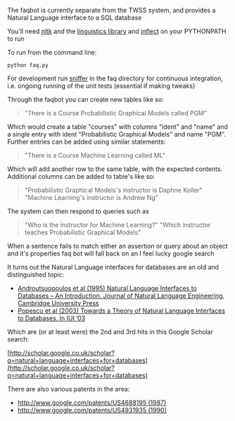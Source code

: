 The faqbot is currently separate from the TWSS system, and provides a Natural Language interface to a SQL database

You'll need [nltk](https://github.com/nltk/nltk) and the [linguistics library](http://nodebox.net/code/index.php/Linguistics#verb_conjugation) and [inflect](http://pypi.python.org/pypi/inflect/) on your PYTHONPATH to run

To run from the command line:

`python faq.py`

For development run [sniffer](http://pypi.python.org/pypi/sniffer) in the faq directory for continuous integration, i.e. ongoing running of the unit tests (essential if making tweaks)

Through the faqbot you can create new tables like so:

> "There is a Course Probabilistic Graphical Models called PGM"

Which would create a table "courses" with columns "ident" and "name" and a single entry with ident "Probabilistic Graphical Models" and name "PGM".  Further entries can be added using similar statements:

> "There is a Course Machine Learning called ML"

Which will add another row to the same table, with the expected contents.  Additional columns can be added to table's like so:

> "Probabilistic Graphical Models's instructor is Daphne Koller"
> "Machine Learning's instructor is Andrew Ng"

The system can then respond to queries such as 

> "Who is the instructor for Machine Learning?"
> "Which instructor teaches Probabilistic Graphical Models"

When a sentence fails to match either an assertion or query about an object and it's properties faq bot will fall back on an I feel lucky google search

It turns out the Natural Language interfaces for databases are an old and distinguished topic:

* [Androutsuopoulos et al (1995) Natural Language Interfaces to Databases – An Introduction. Journal of Natural Language Engineering, Cambridge University Press](http://arxiv.org/pdf/cmp-lg/9503016)
* [Popescu et al (2003) Towards a Theory of Natural Language Interfaces to Databases. In IUI ’03](http://citeseerx.ist.psu.edu/viewdoc/download?doi=10.1.1.65.1531&rep=rep1&type=pdf)

Which are (or at least were) the 2nd and 3rd hits in this Google Scholar search:

[http://scholar.google.co.uk/scholar?q=natural+language+interfaces+for+databases](http://scholar.google.co.uk/scholar?q=natural+language+interfaces+for+databases)

There are also various patents in the area:

* [http://www.google.com/patents/US4688195 (1987)](http://www.google.com/patents/US4688195)
* [http://www.google.com/patents/US4931935 (1990)](http://www.google.com/patents/US4931935)

